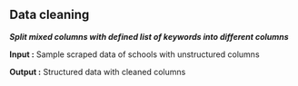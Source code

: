 ## Data cleaning 
*<b>Split mixed columns with defined list of keywords into different columns</b>*

**Input :** Sample scraped data of schools with unstructured columns

**Output :** Structured data with cleaned columns

